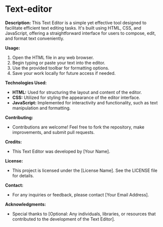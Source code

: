 # Text-editor
**Description:**
This Text Editor is a simple yet effective tool designed to facilitate efficient text editing tasks. It's built using HTML, CSS, and JavaScript, offering a straightforward interface for users to compose, edit, and format text conveniently.

**Usage:**
1. Open the HTML file in any web browser.
2. Begin typing or paste your text into the editor.
3. Use the provided toolbar for formatting options.
4. Save your work locally for future access if needed.

**Technologies Used:**
- **HTML:** Used for structuring the layout and content of the editor.
- **CSS:** Utilized for styling the appearance of the editor interface.
- **JavaScript:** Implemented for interactivity and functionality, such as text manipulation and formatting.

**Contributing:**
- Contributions are welcome! Feel free to fork the repository, make improvements, and submit pull requests.

**Credits:**
- This Text Editor was developed by [Your Name].

**License:**
- This project is licensed under the [License Name]. See the LICENSE file for details.

**Contact:**
- For any inquiries or feedback, please contact [Your Email Address].

**Acknowledgments:**
- Special thanks to [Optional: Any individuals, libraries, or resources that contributed to the development of the Text Editor].
